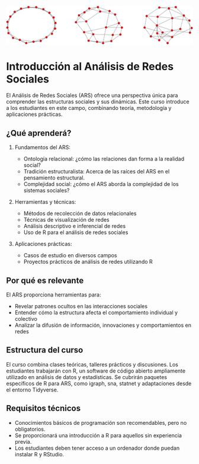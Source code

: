 
![...](img/img_1.jpg)


# Introducción al Análisis de Redes Sociales

El Análisis de Redes Sociales (ARS) ofrece una perspectiva única para comprender las estructuras sociales y sus dinámicas. Este curso introduce a los estudiantes en este campo, combinando teoría, metodología y aplicaciones prácticas.

## ¿Qué aprenderá?

1. Fundamentos del ARS:
   - Ontología relacional: ¿cómo las relaciones dan forma a la realidad social?
   - Tradición estructuralista: Acerca de las raíces del ARS en el pensamiento estructural.
   - Complejidad social: ¿cómo el ARS aborda la complejidad de los sistemas sociales?

2. Herramientas y técnicas:
   - Métodos de recolección de datos relacionales
   - Técnicas de visualización de redes
   - Análisis descriptivo e inferencial de redes
   - Uso de R para el análisis de redes sociales

3. Aplicaciones prácticas:
   - Casos de estudio en diversos campos
   - Proyectos prácticos de análisis de redes utilizando R

## Por qué es relevante

El ARS proporciona herramientas para:
- Revelar patrones ocultos en las interacciones sociales
- Entender cómo la estructura afecta el comportamiento individual y colectivo
- Analizar la difusión de información, innovaciones y comportamientos en redes

## Estructura del curso

El curso combina clases teóricas, talleres prácticos y discusiones. Los estudiantes trabajarán con R, un software de código abierto ampliamente utilizado en análisis de datos y estadísticas. Se cubrirán paquetes específicos de R para ARS, como igraph, sna, statnet y adaptaciones desde el entorno Tidyverse.

## Requisitos técnicos

- Conocimientos básicos de programación son recomendables, pero no obligatorios.
- Se proporcionará una introducción a R para aquellos sin experiencia previa.
- Los estudiantes deben tener acceso a un ordenador donde puedan instalar R y RStudio.
